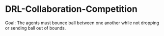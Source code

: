 # DRL-Collaboration-Competition
Goal: The agents must bounce ball between one another while not dropping or sending ball out of bounds.
